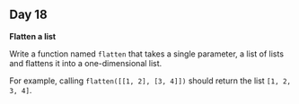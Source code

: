 ## Day 18

**Flatten a list**

Write a function named `flatten` that takes a single parameter, a list of lists and flattens it into a one-dimensional list.

For example, calling `flatten([[1, 2], [3, 4]])` should return the list `[1, 2, 3, 4]`.